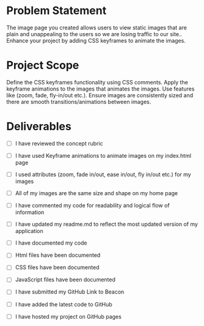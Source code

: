 # Problem Statement 
The image page you created allows users to view static images that are plain and unappealing to the users so we are losing traffic to our site.. Enhance your project by adding CSS keyframes to animate the images.  

# Project Scope
Define the CSS keyframes functionality using CSS comments. Apply the keyframe animations to the images that animates the images. Use features like (zoom, fade, fly-in/out etc.). Ensure images are consistently sized and there are smooth transitions/animations between images. 

# Deliverables
- [ ] I have reviewed the concept rubric
- [ ] I have used Keyframe animations to animate images on my index.html page 
- [ ] I used attributes (zoom, fade in/out, ease in/out, fly in/out etc.) for my images 
- [ ] All of my images are the same size and shape on my home page 
- [ ] I have commented my code for readability and logical flow of information 
- [ ] I have updated my readme.md to reflect the most updated version of my application
- [ ] I have documented my code
- [ ] Html files have been documented 
- [ ] CSS files have been documented 
- [ ] JavaScript files have been documented 
- [ ] I have submitted my GitHub Link to Beacon
- [ ] I have added the latest code to GitHub
- [ ] I have hosted my project on GitHub pages 

